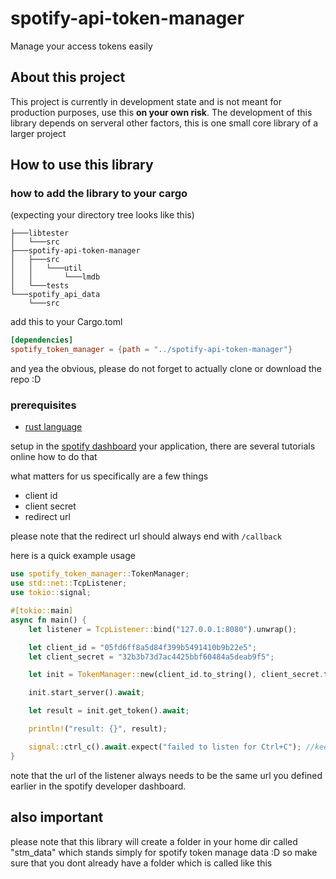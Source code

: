 # spotify-api-token-manager
Manage your access tokens easily

## About this project
This project is currently in development state and is not meant for production purposes, use this **on your own risk**.
The development of this library depends on serveral other factors, this is one small core library of a larger project

## How to use this library

### how to add the library to your cargo

(expecting your directory tree looks like this)
```
├───libtester
│   └───src
├───spotify-api-token-manager
│   ├───src
│   │   └───util
│   │       └───lmdb
│   └───tests
└───spotify_api_data
    └───src
```
add this to your Cargo.toml 
```toml
[dependencies]
spotify_token_manager = {path = "../spotify-api-token-manager"}
```
and yea the obvious, please do not forget to actually clone or download the repo :D


### prerequisites 
- [rust language](https://www.rust-lang.org/tools/install)

setup in the [spotify dashboard](https://developer.spotify.com/dashboard) your application, there are several tutorials online how to do that

what matters for us specifically are a few things

- client id
- client secret
- redirect url

please note that the redirect url should always end with `/callback`

here is a quick example usage

```rs
use spotify_token_manager::TokenManager;
use std::net::TcpListener;
use tokio::signal;

#[tokio::main]
async fn main() {
    let listener = TcpListener::bind("127.0.0.1:8080").unwrap();

    let client_id = "05fd6ff8a5d84f399b5491410b9b22e5";
    let client_secret = "32b3b73d7ac4425bbf60484a5deab9f5";

    let init = TokenManager::new(client_id.to_string(), client_secret.to_string(), listener);

    init.start_server().await;

    let result = init.get_token().await;

    println!("result: {}", result);

    signal::ctrl_c().await.expect("failed to listen for Ctrl+C"); //keep the the thread alive, if you dont keep the thread alive unexpected issues will occur. 
}
```
note that the url of the listener always needs to be the same url you defined earlier in the spotify developer dashboard.

## also important
please note that this library will create a folder in your home dir called "stm_data" which stands simply for spotify token manage data :D
so make sure that you dont already have a folder which is called like this
    
